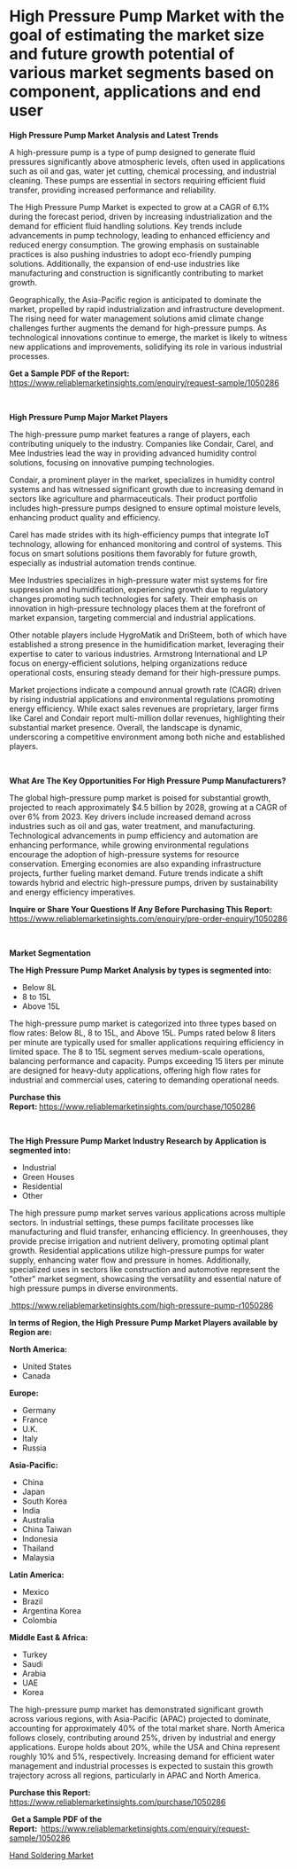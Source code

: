 <p><h1>High Pressure Pump Market with the goal of estimating the market size and future growth potential of various market segments based on component, applications and end user</h1></p><p><strong>High Pressure Pump Market Analysis and Latest Trends</strong></p>
<p><p>A high-pressure pump is a type of pump designed to generate fluid pressures significantly above atmospheric levels, often used in applications such as oil and gas, water jet cutting, chemical processing, and industrial cleaning. These pumps are essential in sectors requiring efficient fluid transfer, providing increased performance and reliability.</p><p>The High Pressure Pump Market is expected to grow at a CAGR of 6.1% during the forecast period, driven by increasing industrialization and the demand for efficient fluid handling solutions. Key trends include advancements in pump technology, leading to enhanced efficiency and reduced energy consumption. The growing emphasis on sustainable practices is also pushing industries to adopt eco-friendly pumping solutions. Additionally, the expansion of end-use industries like manufacturing and construction is significantly contributing to market growth.</p><p>Geographically, the Asia-Pacific region is anticipated to dominate the market, propelled by rapid industrialization and infrastructure development. The rising need for water management solutions amid climate change challenges further augments the demand for high-pressure pumps. As technological innovations continue to emerge, the market is likely to witness new applications and improvements, solidifying its role in various industrial processes.</p></p>
<p><strong>Get a Sample PDF of the Report:&nbsp;</strong> <a href="https://www.reliablemarketinsights.com/enquiry/request-sample/1050286?utm_campaign=2311&utm_medium=2&utm_source=Github&utm_content=ia&utm_term=18022025&utm_id=high-pressure-pump">https://www.reliablemarketinsights.com/enquiry/request-sample/1050286</a></p>
<p>&nbsp;</p>
<p><strong>High Pressure Pump Major Market Players</strong></p>
<p><p>The high-pressure pump market features a range of players, each contributing uniquely to the industry. Companies like Condair, Carel, and Mee Industries lead the way in providing advanced humidity control solutions, focusing on innovative pumping technologies.</p><p>Condair, a prominent player in the market, specializes in humidity control systems and has witnessed significant growth due to increasing demand in sectors like agriculture and pharmaceuticals. Their product portfolio includes high-pressure pumps designed to ensure optimal moisture levels, enhancing product quality and efficiency.</p><p>Carel has made strides with its high-efficiency pumps that integrate IoT technology, allowing for enhanced monitoring and control of systems. This focus on smart solutions positions them favorably for future growth, especially as industrial automation trends continue.</p><p>Mee Industries specializes in high-pressure water mist systems for fire suppression and humidification, experiencing growth due to regulatory changes promoting such technologies for safety. Their emphasis on innovation in high-pressure technology places them at the forefront of market expansion, targeting commercial and industrial applications.</p><p>Other notable players include HygroMatik and DriSteem, both of which have established a strong presence in the humidification market, leveraging their expertise to cater to various industries. Armstrong International and LP focus on energy-efficient solutions, helping organizations reduce operational costs, ensuring steady demand for their high-pressure pumps.</p><p>Market projections indicate a compound annual growth rate (CAGR) driven by rising industrial applications and environmental regulations promoting energy efficiency. While exact sales revenues are proprietary, larger firms like Carel and Condair report multi-million dollar revenues, highlighting their substantial market presence. Overall, the landscape is dynamic, underscoring a competitive environment among both niche and established players.</p></p>
<p>&nbsp;</p>
<p><strong>What Are The Key Opportunities For High Pressure Pump Manufacturers?</strong></p>
<p><p>The global high-pressure pump market is poised for substantial growth, projected to reach approximately $4.5 billion by 2028, growing at a CAGR of over 6% from 2023. Key drivers include increased demand across industries such as oil and gas, water treatment, and manufacturing. Technological advancements in pump efficiency and automation are enhancing performance, while growing environmental regulations encourage the adoption of high-pressure systems for resource conservation. Emerging economies are also expanding infrastructure projects, further fueling market demand. Future trends indicate a shift towards hybrid and electric high-pressure pumps, driven by sustainability and energy efficiency imperatives.</p></p>
<p><strong>Inquire or Share Your Questions If Any Before Purchasing This Report:</strong> <a href="https://www.reliablemarketinsights.com/enquiry/pre-order-enquiry/1050286?utm_campaign=2311&utm_medium=2&utm_source=Github&utm_content=ia&utm_term=18022025&utm_id=high-pressure-pump">https://www.reliablemarketinsights.com/enquiry/pre-order-enquiry/1050286</a></p>
<p>&nbsp;</p>
<p><strong>Market Segmentation</strong></p>
<p><strong>The High Pressure Pump Market Analysis by types is segmented into:</strong></p>
<p><ul><li>Below 8L</li><li>8 to 15L</li><li>Above 15L</li></ul></p>
<p><p>The high-pressure pump market is categorized into three types based on flow rates: Below 8L, 8 to 15L, and Above 15L. Pumps rated below 8 liters per minute are typically used for smaller applications requiring efficiency in limited space. The 8 to 15L segment serves medium-scale operations, balancing performance and capacity. Pumps exceeding 15 liters per minute are designed for heavy-duty applications, offering high flow rates for industrial and commercial uses, catering to demanding operational needs.</p></p>
<p><strong>Purchase this Report:&nbsp;</strong><a href="https://www.reliablemarketinsights.com/purchase/1050286?utm_campaign=2311&utm_medium=2&utm_source=Github&utm_content=ia&utm_term=18022025&utm_id=high-pressure-pump">https://www.reliablemarketinsights.com/purchase/1050286</a></p>
<p>&nbsp;</p>
<p><strong>The High Pressure Pump Market Industry Research by Application is segmented into:</strong></p>
<p><ul><li>Industrial</li><li>Green Houses</li><li>Residential</li><li>Other</li></ul></p>
<p><p>The high pressure pump market serves various applications across multiple sectors. In industrial settings, these pumps facilitate processes like manufacturing and fluid transfer, enhancing efficiency. In greenhouses, they provide precise irrigation and nutrient delivery, promoting optimal plant growth. Residential applications utilize high-pressure pumps for water supply, enhancing water flow and pressure in homes. Additionally, specialized uses in sectors like construction and automotive represent the "other" market segment, showcasing the versatility and essential nature of high pressure pumps in diverse environments.</p></p>
<p><a href="https://www.reliablemarketinsights.com/high-pressure-pump-r1050286?utm_campaign=2311&utm_medium=2&utm_source=Github&utm_content=ia&utm_term=18022025&utm_id=high-pressure-pump">&nbsp;https://www.reliablemarketinsights.com/high-pressure-pump-r1050286</a></p>
<p><strong>In terms of Region, the High Pressure Pump Market Players available by Region are:</strong></p>
<p>
    <p> <strong> North America: </strong>
        <ul>
            <li>United States</li>
            <li>Canada</li>
        </ul>
        </p> 
    <p> <strong> Europe: </strong>
        <ul>
            <li>Germany</li>
            <li>France</li>
            <li>U.K.</li>
            <li>Italy</li>
            <li>Russia</li>
        </ul>
        </p> 
    <p> <strong> Asia-Pacific: </strong>
        <ul>
            <li>China</li>
            <li>Japan</li>
            <li>South Korea</li>
            <li>India</li>
            <li>Australia</li>
            <li>China Taiwan</li>
            <li>Indonesia</li>
            <li>Thailand</li>
            <li>Malaysia</li>
        </ul>
        </p> 
    <p> <strong> Latin America: </strong>
        <ul>
            <li>Mexico</li>
            <li>Brazil</li>
            <li>Argentina Korea</li>
            <li>Colombia</li>
        </ul>
        </p> 
    <p> <strong> Middle East & Africa: </strong>
        <ul>
            <li>Turkey</li>
            <li>Saudi</li>
            <li>Arabia</li>
            <li>UAE</li>
            <li>Korea</li>
        </ul>
    </p>
    </p>
<p><p>The high-pressure pump market has demonstrated significant growth across various regions, with Asia-Pacific (APAC) projected to dominate, accounting for approximately 40% of the total market share. North America follows closely, contributing around 25%, driven by industrial and energy applications. Europe holds about 20%, while the USA and China represent roughly 10% and 5%, respectively. Increasing demand for efficient water management and industrial processes is expected to sustain this growth trajectory across all regions, particularly in APAC and North America.</p></p>
<p><strong>Purchase this Report: </strong><a href="https://www.reliablemarketinsights.com/purchase/1050286?utm_campaign=2311&utm_medium=2&utm_source=Github&utm_content=ia&utm_term=18022025&utm_id=high-pressure-pump">https://www.reliablemarketinsights.com/purchase/1050286</a></p>
<p>&nbsp;<strong>Get a Sample PDF of the Report:&nbsp;&nbsp;</strong><a href="https://www.reliablemarketinsights.com/enquiry/request-sample/1050286?utm_campaign=2311&utm_medium=2&utm_source=Github&utm_content=ia&utm_term=18022025&utm_id=high-pressure-pump">https://www.reliablemarketinsights.com/enquiry/request-sample/1050286</a></p>
<p><strong></strong></p>
<p><p><a href="https://github.com/krinerstormy331/Market-Research-Report-List-1/blob/main/hand-soldering-market.md?utm_campaign=2311&utm_medium=2&utm_source=Github&utm_content=ia&utm_term=18022025&utm_id=high-pressure-pump">Hand Soldering Market</a></p></p>